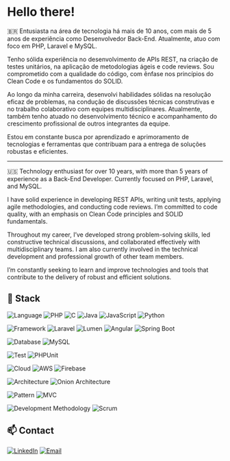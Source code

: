 # Hello there!

🇧🇷
Entusiasta na área de tecnologia há mais de 10 anos, com mais de 5 anos de experiência como Desenvolvedor Back-End. Atualmente, atuo com foco em PHP, Laravel e MySQL.

Tenho sólida experiência no desenvolvimento de APIs REST, na criação de testes unitários, na aplicação de metodologias ágeis e code reviews. Sou comprometido com a qualidade do código, com ênfase nos princípios do Clean Code e os fundamentos do SOLID.

Ao longo da minha carreira, desenvolvi habilidades sólidas na resolução eficaz de problemas, na condução de discussões técnicas construtivas e no trabalho colaborativo com equipes multidisciplinares. Atualmente, também tenho atuado no desenvolvimento técnico e acompanhamento do crescimento profissional de outros integrantes da equipe. 

Estou em constante busca por aprendizado e aprimoramento de tecnologias e ferramentas que contribuam para a entrega de soluções robustas e eficientes.

---

🇺🇸
Technology enthusiast for over 10 years, with more than 5 years of experience as a Back-End Developer. Currently focused on PHP, Laravel, and MySQL.

I have solid experience in developing REST APIs, writing unit tests, applying agile methodologies, and conducting code reviews. I’m committed to code quality, with an emphasis on Clean Code principles and SOLID fundamentals.

Throughout my career, I’ve developed strong problem-solving skills, led constructive technical discussions, and collaborated effectively with multidisciplinary teams. I am also currently involved in the technical development and professional growth of other team members.

I’m constantly seeking to learn and improve technologies and tools that contribute to the delivery of robust and efficient solutions.

## 🔧 Stack

![Language](https://img.shields.io/badge/-Linguagem-gray?style=for-the-badge)
![PHP](https://img.shields.io/badge/PHP-777BB4?style=for-the-badge&logo=php&logoColor=white)
![C](https://img.shields.io/badge/C-00599C?style=for-the-badge&logo=c&logoColor=white)
![Java](https://img.shields.io/badge/Java-007396?style=for-the-badge&logo=java&logoColor=white)
![JavaScript](https://img.shields.io/badge/JavaScript-F7DF1E?style=for-the-badge&logo=javascript&logoColor=black)
![Python](https://img.shields.io/badge/Python-3776AB?style=for-the-badge&logo=python&logoColor=white)

![Framework](https://img.shields.io/badge/-Framework-gray?style=for-the-badge)
![Laravel](https://img.shields.io/badge/Laravel-FF2D20?style=for-the-badge&logo=laravel&logoColor=white)
![Lumen](https://img.shields.io/badge/Lumen-E74430?style=for-the-badge&logo=laravel&logoColor=white)
![Angular](https://img.shields.io/badge/Angular-DD0031?style=for-the-badge&logo=angular&logoColor=white)
![Spring Boot](https://img.shields.io/badge/Spring%20Boot-6DB33F?style=for-the-badge&logo=spring-boot&logoColor=white)

![Database](https://img.shields.io/badge/-Database-gray?style=for-the-badge)
![MySQL](https://img.shields.io/badge/MySQL-4479A1?style=for-the-badge&logo=mysql&logoColor=white)

![Test](https://img.shields.io/badge/-Test-gray?style=for-the-badge)
![PHPUnit](https://img.shields.io/badge/PHPUnit-009639?style=for-the-badge&logo=php&logoColor=white)

![Cloud](https://img.shields.io/badge/-Cloud-gray?style=for-the-badge)
![AWS](https://img.shields.io/badge/AWS-232F3E?style=for-the-badge&logo=amazon-aws&logoColor=white)
![Firebase](https://img.shields.io/badge/firebase-FFCA28?logo=firebase&logoColor=white&style=for-the-badge)

![Architecture](https://img.shields.io/badge/-Architecture-gray?style=for-the-badge)
![Onion Architecture](https://img.shields.io/badge/Onion%20Architecture-%239B59B6?style=for-the-badge)

![Pattern](https://img.shields.io/badge/-Pattern-gray?style=for-the-badge)
![MVC](https://img.shields.io/badge/MVC-%231E90FF?style=for-the-badge)

![Development Methodology](https://img.shields.io/badge/-Development%20Methodology-gray?style=for-the-badge)
![Scrum](https://img.shields.io/badge/Scrum-%23F39C12?style=for-the-badge)

## 📫 Contact

[![LinkedIn](https://img.shields.io/badge/LinkedIn-0077B5?style=for-the-badge&logo=linkedin&logoColor=white)](https://www.linkedin.com/in/gabriel-renato)
[![Email](https://img.shields.io/badge/E--mail-D14836?style=for-the-badge&logo=gmail&logoColor=white)](mailto:gabrielrenatosc@gmail.com)

